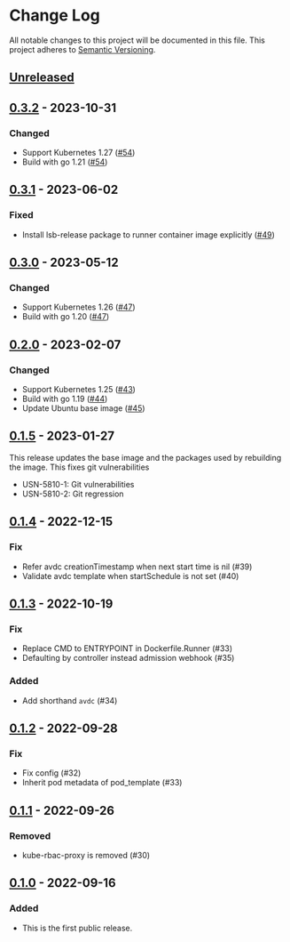 # Change Log

All notable changes to this project will be documented in this file.
This project adheres to [Semantic Versioning](http://semver.org/).

## [Unreleased]

## [0.3.2] - 2023-10-31

### Changed

- Support Kubernetes 1.27 ([#54](https://github.com/cybozu-go/nyamber/pull/54))
- Build with go 1.21 ([#54](https://github.com/cybozu-go/nyamber/pull/54))

## [0.3.1] - 2023-06-02

### Fixed

- Install lsb-release package to runner container image explicitly ([#49](https://github.com/cybozu-go/nyamber/pull/49))

## [0.3.0] - 2023-05-12

### Changed

- Support Kubernetes 1.26 ([#47](https://github.com/cybozu-go/nyamber/pull/47))
- Build with go 1.20 ([#47](https://github.com/cybozu-go/nyamber/pull/47))

## [0.2.0] - 2023-02-07

### Changed

- Support Kubernetes 1.25 ([#43](https://github.com/cybozu-go/nyamber/pull/43))
- Build with go 1.19 ([#44](https://github.com/cybozu-go/nyamber/pull/44))
- Update Ubuntu base image ([#45](https://github.com/cybozu-go/nyamber/pull/45))

## [0.1.5] - 2023-01-27

This release updates the base image and the packages used by rebuilding the image.
This fixes git vulnerabilities
- USN-5810-1: Git vulnerabilities
- USN-5810-2: Git regression

## [0.1.4] - 2022-12-15
### Fix
- Refer avdc creationTimestamp when next start time is nil (#39)
- Validate avdc template when startSchedule is not set (#40)

## [0.1.3] - 2022-10-19
### Fix
- Replace CMD to ENTRYPOINT in Dockerfile.Runner (#33)
- Defaulting by controller instead admission webhook (#35)
### Added
- Add shorthand `avdc` (#34)

## [0.1.2] - 2022-09-28
### Fix
- Fix config (#32)
- Inherit pod metadata of pod_template (#33)

## [0.1.1] - 2022-09-26
### Removed
- kube-rbac-proxy is removed (#30)

## [0.1.0] - 2022-09-16

### Added

- This is the first public release.

[Unreleased]: https://github.com/cybozu-go/nyamber/compare/v0.3.2...HEAD
[0.3.2]: https://github.com/cybozu-go/nyamber/compare/v0.3.1...v0.3.2
[0.3.1]: https://github.com/cybozu-go/nyamber/compare/v0.3.0...v0.3.1
[0.3.0]: https://github.com/cybozu-go/nyamber/compare/v0.2.0...v0.3.0
[0.2.0]: https://github.com/cybozu-go/nyamber/compare/v0.1.5...v0.2.0
[0.1.5]: https://github.com/cybozu-go/nyamber/compare/v0.1.4...v0.1.5
[0.1.4]: https://github.com/cybozu-go/nyamber/compare/v0.1.3...v0.1.4
[0.1.3]: https://github.com/cybozu-go/nyamber/compare/v0.1.2...v0.1.3
[0.1.2]: https://github.com/cybozu-go/nyamber/compare/v0.1.1...v0.1.2
[0.1.1]: https://github.com/cybozu-go/nyamber/compare/v0.1.0...v0.1.1
[0.1.0]: https://github.com/cybozu-go/nyamber/compare/0b95ddf1810b156fc2bd36edd457b96a18ca0501...v0.1.0
